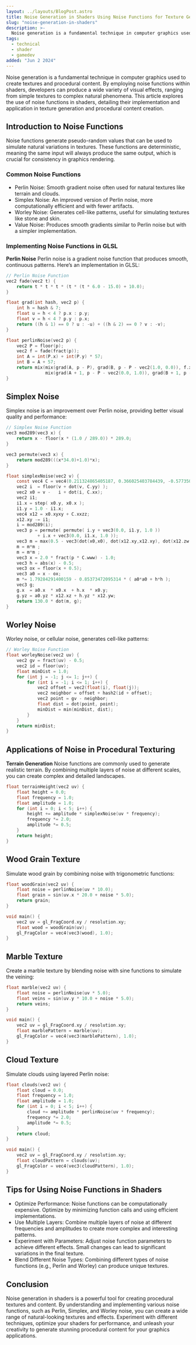 ```yaml
---
layout: ../layouts/BlogPost.astro
title: Noise Generation in Shaders Using Noise Functions for Texture Generation and Procedural Content
slug: "noise-generation-in-shaders"
description: >-
  Noise generation is a fundamental technique in computer graphics used to create textures and procedural content. By employing noise functions within shaders, developers can produce a wide variety of visual effects, ranging from simple textures to complex natural phenomena.
tags:
  - technical
  - shader
  - gamedev
added: "Jun 2 2024"
---
```


Noise generation is a fundamental technique in computer graphics used to create textures and procedural content. By employing noise functions within shaders, developers can produce a wide variety of visual effects, ranging from simple textures to complex natural phenomena. This article explores the use of noise functions in shaders, detailing their implementation and application in texture generation and procedural content creation.

## Introduction to Noise Functions

Noise functions generate pseudo-random values that can be used to simulate natural variations in textures. These functions are deterministic, meaning the same input will always produce the same output, which is crucial for consistency in graphics rendering.

### Common Noise Functions

- Perlin Noise: Smooth gradient noise often used for natural textures like terrain and clouds.
- Simplex Noise: An improved version of Perlin noise, more computationally efficient and with fewer artifacts.
- Worley Noise: Generates cell-like patterns, useful for simulating textures like stone and skin.
- Value Noise: Produces smooth gradients similar to Perlin noise but with a simpler implementation.

### Implementing Noise Functions in GLSL

**Perlin Noise**
Perlin noise is a gradient noise function that produces smooth, continuous patterns. Here’s an implementation in GLSL:

```c
// Perlin Noise Function
vec2 fade(vec2 t) {
    return t * t * t * (t * (t * 6.0 - 15.0) + 10.0);
}

float grad(int hash, vec2 p) {
    int h = hash & 7;
    float u = h < 4 ? p.x : p.y;
    float v = h < 4 ? p.y : p.x;
    return ((h & 1) == 0 ? u : -u) + ((h & 2) == 0 ? v : -v);
}

float perlinNoise(vec2 p) {
    vec2 P = floor(p);
    vec2 f = fade(fract(p));
    int A = int(P.x) + int(P.y) * 57;
    int B = A + 57;
    return mix(mix(grad(A, p - P), grad(B, p - P - vec2(1.0, 0.0)), f.x),
               mix(grad(A + 1, p - P - vec2(0.0, 1.0)), grad(B + 1, p - P - vec2(1.0, 1.0)), f.x), f.y);
}
```

## Simplex Noise

Simplex noise is an improvement over Perlin noise, providing better visual quality and performance:

```c
// Simplex Noise Function
vec3 mod289(vec3 x) {
    return x - floor(x * (1.0 / 289.0)) * 289.0;
}

vec3 permute(vec3 x) {
    return mod289(((x*34.0)+1.0)*x);
}

float simplexNoise(vec2 v) {
    const vec4 C = vec4(0.211324865405187, 0.366025403784439, -0.577350269189626, 0.024390243902439);
    vec2 i  = floor(v + dot(v, C.yy) );
    vec2 x0 = v -   i + dot(i, C.xx);
    vec2 i1;
    i1.x = step( x0.y, x0.x );
    i1.y = 1.0 - i1.x;
    vec4 x12 = x0.xyxy + C.xxzz;
    x12.xy -= i1;
    i = mod289(i);
    vec3 p = permute( permute( i.y + vec3(0.0, i1.y, 1.0 ))
            + i.x + vec3(0.0, i1.x, 1.0 ));
    vec3 m = max(0.5 - vec3(dot(x0,x0), dot(x12.xy,x12.xy), dot(x12.zw,x12.zw)), 0.0);
    m = m*m ;
    m = m*m ;
    vec3 x = 2.0 * fract(p * C.www) - 1.0;
    vec3 h = abs(x) - 0.5;
    vec3 ox = floor(x + 0.5);
    vec3 a0 = x - ox;
    m *= 1.79284291400159 - 0.85373472095314 * ( a0*a0 + h*h );
    vec3 g;
    g.x  = a0.x  * x0.x  + h.x  * x0.y;
    g.yz = a0.yz * x12.xz + h.yz * x12.yw;
    return 130.0 * dot(m, g);
}
```

## Worley Noise

Worley noise, or cellular noise, generates cell-like patterns:

```c
// Worley Noise Function
float worleyNoise(vec2 uv) {
    vec2 gv = fract(uv) - 0.5;
    vec2 id = floor(uv);
    float minDist = 1.0;
    for (int j = -1; j <= 1; j++) {
        for (int i = -1; i <= 1; i++) {
            vec2 offset = vec2(float(i), float(j));
            vec2 neighbor = offset + hash2(id + offset);
            vec2 point = gv - neighbor;
            float dist = dot(point, point);
            minDist = min(minDist, dist);
        }
    }
    return minDist;
}
```

## Applications of Noise in Procedural Texturing

**Terrain Generation**
Noise functions are commonly used to generate realistic terrain. By combining multiple layers of noise at different scales, you can create complex and detailed landscapes.

```c
float terrainHeight(vec2 uv) {
    float height = 0.0;
    float frequency = 1.0;
    float amplitude = 1.0;
    for (int i = 0; i < 5; i++) {
        height += amplitude * simplexNoise(uv * frequency);
        frequency *= 2.0;
        amplitude *= 0.5;
    }
    return height;
}
```

## Wood Grain Texture

Simulate wood grain by combining noise with trigonometric functions:

```c
float woodGrain(vec2 uv) {
    float noise = perlinNoise(uv * 10.0);
    float grain = sin(uv.x * 20.0 + noise * 5.0);
    return grain;
}

void main() {
    vec2 uv = gl_FragCoord.xy / resolution.xy;
    float wood = woodGrain(uv);
    gl_FragColor = vec4(vec3(wood), 1.0);
}
```

## Marble Texture

Create a marble texture by blending noise with sine functions to simulate the veining:

```c
float marble(vec2 uv) {
    float noise = perlinNoise(uv * 5.0);
    float veins = sin(uv.y * 10.0 + noise * 5.0);
    return veins;
}

void main() {
    vec2 uv = gl_FragCoord.xy / resolution.xy;
    float marblePattern = marble(uv);
    gl_FragColor = vec4(vec3(marblePattern), 1.0);
}
```

## Cloud Texture

Simulate clouds using layered Perlin noise:

```c
float clouds(vec2 uv) {
    float cloud = 0.0;
    float frequency = 1.0;
    float amplitude = 1.0;
    for (int i = 0; i < 5; i++) {
        cloud += amplitude * perlinNoise(uv * frequency);
        frequency *= 2.0;
        amplitude *= 0.5;
    }
    return cloud;
}

void main() {
    vec2 uv = gl_FragCoord.xy / resolution.xy;
    float cloudPattern = clouds(uv);
    gl_FragColor = vec4(vec3(cloudPattern), 1.0);
}
```

## Tips for Using Noise Functions in Shaders

- Optimize Performance: Noise functions can be computationally expensive. Optimize by minimizing function calls and using efficient implementations.
- Use Multiple Layers: Combine multiple layers of noise at different frequencies and amplitudes to create more complex and interesting patterns.
- Experiment with Parameters: Adjust noise function parameters to achieve different effects. Small changes can lead to significant variations in the final texture.
- Blend Different Noise Types: Combining different types of noise functions (e.g., Perlin and Worley) can produce unique textures.

## Conclusion

Noise generation in shaders is a powerful tool for creating procedural textures and content. By understanding and implementing various noise functions, such as Perlin, Simplex, and Worley noise, you can create a wide range of natural-looking textures and effects. Experiment with different techniques, optimize your shaders for performance, and unleash your creativity to generate stunning procedural content for your graphics applications.
